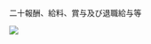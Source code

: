 二十報酬、給料、賞与及び退職給与等

![](https://www.nta.go.jp/tmp/6ec3242d-c26c-46a6-915c-788bd20a7eef/images/00a7635bcbb9045ff0b7cf44b85df9827f0581d07f5a0dd14b8e8a99554a3ae1.jpg)